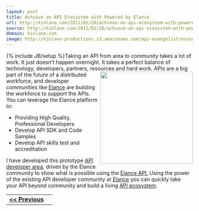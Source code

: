 ```yaml
---
layout: post
title: Achieve an API Ecosystem with Powered by Elance
url: http://kinlane.com/2011/02/28/achieve-an-api-ecosystem-with-powered-by-elance/
source: http://kinlane.com/2011/02/28/achieve-an-api-ecosystem-with-powered-by-elance/
domain: kinlane.com
image: http://kinlane-productions.s3.amazonaws.com/api-evangelist/ecosystem.png
---
```

{% include JB/setup %}Taking an API from area to community takes a lot of work. It just doesn't happen overnight. It takes a perfect balance of technology, developers, partners, resources and hard work. <img src="http://kinlane-productions.s3.amazonaws.com/api-evangelist/ecosystem.png" alt="" width="250" align="right" /> APIs are a big part of the future of a distributed workforce, and developer communities like <a title="Elance" href="http://www.elance.com">Elance</a> are building the workforce to support the APIs. You can leverage the Elance platform to:
<ul class="mainlist">
     <li>Providing High Quality, Professional Developers
     </li>
     <li>Develop API SDK and Code Samples
     </li>
     <li>Develop API skills test and accreditation
     </li>
</ul>I have developed this prototype <a title="API developer area" href="http://elance.apievangelist.com/">API developer area</a>, driven by the Elance community to show what is possible using the <a title="Elance API" href="http://www.elance.com/p/api">Elance API.</a> Using the power of the existing API developer community at <a title="Elance" href="http://www.elance.com">Elance</a> you can quickly take your API beyond community and build a living <a title="API Ecosystem" href="http://www.apievangelist.com/ecosystem.php">API ecosystem</a>.
<table cellspacing="5" cellpadding="5" width="100%">
     <tbody>
          <tr>
               <td align="left">
                    <strong><a title="Develop an Elance Skills Test for Your API Area" href="http://www.kinlane.com/2011/02/develop-an-elance-skills-test-for-your-api-area/">&lt;&lt; Previous</a></strong>
               </td>
               <td align="right"></td>
          </tr>
     </tbody>
</table>